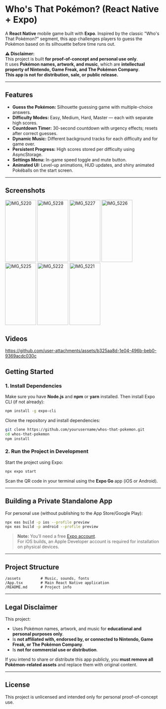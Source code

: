 # Who's That Pokémon? (React Native + Expo)

A **React Native** mobile game built with **Expo**. Inspired by the classic "Who's That Pokémon?" segment, this app challenges players to guess the Pokémon based on its silhouette before time runs out.

**⚠️ Disclaimer:**  
This project is built **for proof-of-concept and personal use only**.  
It uses **Pokémon names, artwork, and music**, which are **intellectual property of Nintendo, Game Freak, and The Pokémon Company**.  
**This app is not for distribution, sale, or public release.**

---

## Features
- **Guess the Pokémon:** Silhouette guessing game with multiple-choice answers.
- **Difficulty Modes:** Easy, Medium, Hard, Master — each with separate high scores.
- **Countdown Timer:** 30-second countdown with urgency effects; resets after correct guesses.
- **Dynamic Music:** Different background tracks for each difficulty and for game over.
- **Persistent Progress:** High scores stored per difficulty using AsyncStorage.
- **Settings Menu:** In-game speed toggle and mute button.
- **Animated UI:** Level-up animations, HUD updates, and shiny animated Pokéballs on the start screen.

---

## Screenshots

<img width="100" height="200" alt="IMG_5220" src="https://github.com/user-attachments/assets/9253db04-e828-468d-8c18-eff7fa57453f" />
<img width="100" height="200" alt="IMG_5228" src="https://github.com/user-attachments/assets/18f0185c-69f5-460b-b8f6-86bd2f959333" />
<img width="100" height="200" alt="IMG_5227" src="https://github.com/user-attachments/assets/cd10a604-e115-4bdc-91fc-211469d1e7e9" />
<img width="100" height="200" alt="IMG_5226" src="https://github.com/user-attachments/assets/202fac00-e2cd-4435-94f5-4cdb852f746f" />
<img width="100" height="200" alt="IMG_5225" src="https://github.com/user-attachments/assets/b22c2f57-f080-40a6-a34b-53d13add2851" />
<img width="100" height="200" alt="IMG_5222" src="https://github.com/user-attachments/assets/af03905c-9b87-466c-9658-9e115189f9a5" />
<img width="100" height="200" alt="IMG_5221" src="https://github.com/user-attachments/assets/83e9ef34-c1d2-48b6-b797-256cbbccedd2" />

## Videos

https://github.com/user-attachments/assets/b325aa8d-1e04-496b-beb0-9369acdc030c

## Getting Started

### 1. Install Dependencies
Make sure you have **Node.js** and **npm** or **yarn** installed. Then install Expo CLI (if not already):

```bash
npm install -g expo-cli
```

Clone the repository and install dependencies:

```bash
git clone https://github.com/yourusername/whos-that-pokemon.git
cd whos-that-pokemon
npm install
```

### 2. Run the Project in Development
Start the project using Expo:

```bash
npx expo start
```

Scan the QR code in your terminal using the **Expo Go** app (iOS or Android).

---

## Building a Private Standalone App
For personal use (without publishing to the App Store/Google Play):

```bash
npx eas build -p ios --profile preview
npx eas build -p android --profile preview
```

> **Note:** You’ll need a free [Expo account](https://expo.dev/signup).  
> For iOS builds, an Apple Developer account is required for installation on physical devices.

---

## Project Structure
```
/assets         # Music, sounds, fonts
/App.tsx        # Main React Native application
/README.md      # Project info
```

---

## Legal Disclaimer
This project:
- Uses Pokémon names, artwork, and music for **educational and personal purposes only**.
- Is **not affiliated with, endorsed by, or connected to Nintendo, Game Freak, or The Pokémon Company**.
- Is **not for commercial use or distribution**.

If you intend to share or distribute this app publicly, you **must remove all Pokémon-related assets** and replace them with original content.

---

## License
This project is unlicensed and intended only for personal proof-of-concept use.
